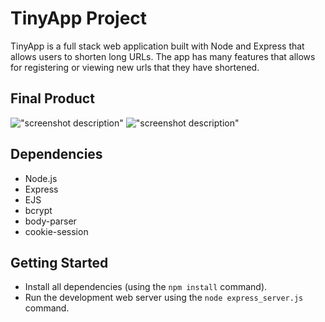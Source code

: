 # TinyApp Project

TinyApp is a full stack web application built with Node and Express that allows users to shorten long URLs.
The app has many features that allows for registering or viewing new urls that they have shortened.

## Final Product

!["screenshot description"](#)
!["screenshot description"](#)

## Dependencies

- Node.js
- Express
- EJS
- bcrypt
- body-parser
- cookie-session

## Getting Started

- Install all dependencies (using the `npm install` command).
- Run the development web server using the `node express_server.js` command.